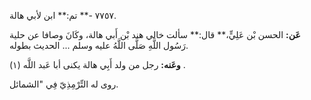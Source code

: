 ٧٧٥٧ -** تم:** ابن لأبي هالة.

**عَن:** الحسن بْن عَلِيٍّ،** قال:** سألت خالي هند بْن أَبي هالة، وكَانَ وصافا عن حلية رَسُول اللَّهِ صَلَّى اللَّهُ عليه وسلم ... الحديث بطوله.

**وعَنه:** رجل من ولد أَبِي هالة يكنى أبا عَبد اللَّه (١) .

روى له التِّرْمِذِيّ فِي "الشمائل.